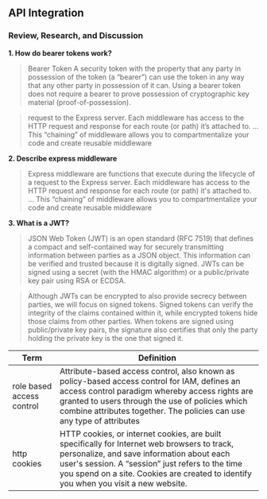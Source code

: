 ## API Integration

### Review, Research, and Discussion

**1. How do bearer tokens work?**

> Bearer Token A security token with the property that any party in possession of the token (a “bearer”) can use the token in any way that any other party in possession of it can. Using a bearer token does not require a bearer to prove possession of cryptographic key material (proof-of-possession).

> request to the Express server. Each middleware has access to the HTTP request and response for each route (or path) it’s attached to. … This “chaining” of middleware allows you to compartmentalize your code and create reusable middleware


**2. Describe express middleware**

> Express middleware are functions that execute during the lifecycle of a request to the Express server. Each middleware has access to the HTTP request and response for each route (or path) it's attached to. ... This “chaining” of middleware allows you to compartmentalize your code and create reusable middleware

**3. What is a JWT?**

> JSON Web Token (JWT) is an open standard (RFC 7519) that defines a compact and self-contained way for securely transmitting information between parties as a JSON object. This information can be verified and trusted because it is digitally signed. JWTs can be signed using a secret (with the HMAC algorithm) or a public/private key pair using RSA or ECDSA.

> Although JWTs can be encrypted to also provide secrecy between parties, we will focus on signed tokens. Signed tokens can verify the integrity of the claims contained within it, while encrypted tokens hide those claims from other parties. When tokens are signed using public/private key pairs, the signature also certifies that only the party holding the private key is the one that signed it.



**Term** | **Definition**
-----|-----
role based access control | Attribute-based access control, also known as policy-based access control for IAM, defines an access control paradigm whereby access rights are granted to users through the use of policies which combine attributes together. The policies can use any type of attributes
http cookies | HTTP cookies, or internet cookies, are built specifically for Internet web browsers to track, personalize, and save information about each user's session. A “session” just refers to the time you spend on a site. Cookies are created to identify you when you visit a new website.
